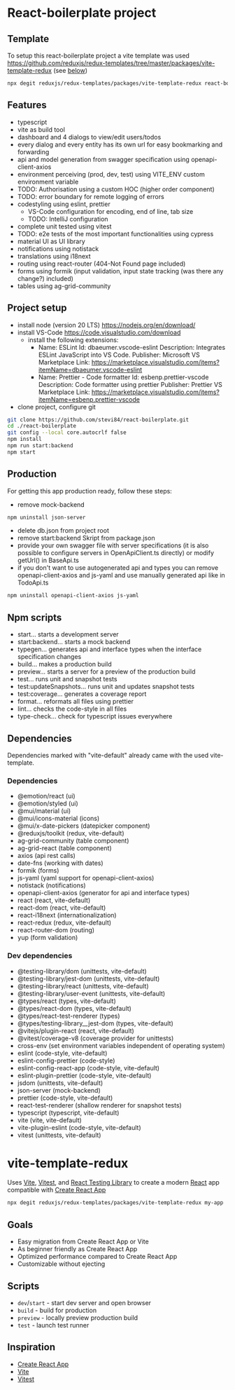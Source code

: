 # React-boilerplate project

## Template
To setup this react-boilerplate project a vite template was used https://github.com/reduxjs/redux-templates/tree/master/packages/vite-template-redux (see [below](#vite-template-redux))
```bash
npx degit reduxjs/redux-templates/packages/vite-template-redux react-boilerplate
```

## Features
- typescript
- vite as build tool
- dashboard and 4 dialogs to view/edit users/todos
- every dialog and every entity has its own url for easy bookmarking and forwarding
- api and model generation from swagger specification using openapi-client-axios
- environment perceiving (prod, dev, test) using VITE_ENV custom environment variable
- TODO: Authorisation using a custom HOC (higher order component)
- TODO: error boundary for remote logging of errors
- codestyling using eslint, prettier
  - VS-Code configuration for encoding, end of line, tab size
  - TODO: IntelliJ configuration
- complete unit tested using vitest
- TODO: e2e tests of the most important functionalities using cypress
- material UI as UI library
- notifications using notistack
- translations using i18next
- routing using react-router (404-Not Found page included)
- forms using formik (input validation, input state tracking (was there any change?) included)
- tables using ag-grid-community

## Project setup
- install node (version 20 LTS) https://nodejs.org/en/download/
- install VS-Code https://code.visualstudio.com/download
  - install the following extensions:
    - Name: ESLint
      Id: dbaeumer.vscode-eslint
      Description: Integrates ESLint JavaScript into VS Code.
      Publisher: Microsoft
      VS Marketplace Link: https://marketplace.visualstudio.com/items?itemName=dbaeumer.vscode-eslint
    - Name: Prettier - Code formatter
      Id: esbenp.prettier-vscode
      Description: Code formatter using prettier
      Publisher: Prettier
      VS Marketplace Link: https://marketplace.visualstudio.com/items?itemName=esbenp.prettier-vscode
- clone project, configure git
```bash
git clone https://github.com/stevi84/react-boilerplate.git
cd ./react-boilerplate
git config --local core.autocrlf false
npm install
npm run start:backend
npm start
```

## Production

For getting this app production ready, follow these steps:
- remove mock-backend
```bash
npm uninstall json-server
```
- delete db.json from project root
- remove start:backend Skript from package.json
- provide your own swagger file with server specifications (it is also possible to configure servers in OpenApiClient.ts directly) or modify getUrl() in BaseApi.ts
- if you don't want to use autogenerated api and types you can remove openapi-client-axios and js-yaml and use manually generated api like in TodoApi.ts
```bash
npm uninstall openapi-client-axios js-yaml
```

## Npm scripts
- start... starts a development server
- start:backend... starts a mock backend
- typegen... generates api and interface types when the interface specification changes
- build... makes a production build
- preview... starts a server for a preview of the production build
- test... runs unit and snapshot tests
- test:updateSnapshots... runs unit and updates snapshot tests
- test:coverage... generates a coverage report
- format... reformats all files using prettier
- lint... checks the code-style in all files
- type-check... check for typescript issues everywhere

## Dependencies

Dependencies marked with "vite-default" already came with the used vite-template.

### Dependencies
- @emotion/react (ui)
- @emotion/styled (ui)
- @mui/material (ui)
- @mui/icons-material (icons)
- @mui/x-date-pickers (datepicker component)
- @reduxjs/toolkit (redux, vite-default)
- ag-grid-community (table component)
- ag-grid-react (table component)
- axios (api rest calls)
- date-fns (working with dates)
- formik (forms)
- js-yaml (yaml support for openapi-client-axios)
- notistack (notifications)
- openapi-client-axios (generator for api and interface types)
- react (react, vite-default)
- react-dom (react, vite-default)
- react-i18next (internationalization)
- react-redux (redux, vite-default)
- react-router-dom (routing)
- yup (form validation)

### Dev dependencies
- @testing-library/dom (unittests, vite-default)
- @testing-library/jest-dom (unittests, vite-default)
- @testing-library/react (unittests, vite-default)
- @testing-library/user-event (unittests, vite-default)
- @types/react (types, vite-default)
- @types/react-dom (types, vite-default)
- @types/react-test-renderer (types)
- @types/testing-library__jest-dom (types, vite-default)
- @vitejs/plugin-react (react, vite-default)
- @vitest/coverage-v8 (coverage provider for unittests)
- cross-env (set environment variables independent of operating system)
- eslint (code-style, vite-default)
- eslint-config-prettier (code-style)
- eslint-config-react-app (code-style, vite-default)
- eslint-plugin-prettier (code-style, vite-default)
- jsdom (unittests, vite-default)
- json-server (mock-backend)
- prettier (code-style, vite-default)
- react-test-renderer (shallow renderer for snapshot tests)
- typescript (typescript, vite-default)
- vite (vite, vite-default)
- vite-plugin-eslint (code-style, vite-default)
- vitest (unittests, vite-default)

# vite-template-redux

Uses [Vite](https://vitejs.dev/), [Vitest](https://vitest.dev/), and [React Testing Library](https://github.com/testing-library/react-testing-library) to create a modern [React](https://react.dev/) app compatible with [Create React App](https://create-react-app.dev/)

```sh
npx degit reduxjs/redux-templates/packages/vite-template-redux my-app
```

## Goals

- Easy migration from Create React App or Vite
- As beginner friendly as Create React App
- Optimized performance compared to Create React App
- Customizable without ejecting

## Scripts

- `dev`/`start` - start dev server and open browser
- `build` - build for production
- `preview` - locally preview production build
- `test` - launch test runner

## Inspiration

- [Create React App](https://github.com/facebook/create-react-app/tree/main/packages/cra-template)
- [Vite](https://github.com/vitejs/vite/tree/main/packages/create-vite/template-react)
- [Vitest](https://github.com/vitest-dev/vitest/tree/main/examples/react-testing-lib)
